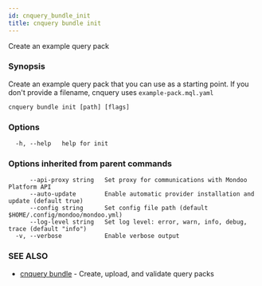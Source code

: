 ```yaml
---
id: cnquery_bundle_init
title: cnquery bundle init
---
```


Create an example query pack

### Synopsis

Create an example query pack that you can use as a starting point. If you don't provide a filename, cnquery uses `example-pack.mql.yaml`

```
cnquery bundle init [path] [flags]
```

### Options

```
  -h, --help   help for init
```

### Options inherited from parent commands

```
      --api-proxy string   Set proxy for communications with Mondoo Platform API
      --auto-update        Enable automatic provider installation and update (default true)
      --config string      Set config file path (default $HOME/.config/mondoo/mondoo.yml)
      --log-level string   Set log level: error, warn, info, debug, trace (default "info")
  -v, --verbose            Enable verbose output
```

### SEE ALSO

- [cnquery bundle](cnquery_bundle.md) - Create, upload, and validate query packs

